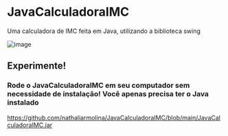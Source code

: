 # JavaCalculadoraIMC
Uma calculadora de IMC feita em Java, utilizando a biblioteca swing

![image](https://github.com/user-attachments/assets/f39261c2-d7ab-4d89-965b-7094fcc31452)

## Experimente!

### Rode o JavaCalculadoraIMC em seu computador sem necessidade de instalação! Você apenas precisa ter o Java instalado

https://github.com/nathaliarmolina/JavaCalculadoraIMC/blob/main/JavaCalculadoraIMC.jar
